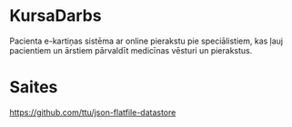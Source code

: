 ﻿# KursaDarbs
Pacienta e-kartiņas sistēma ar online pierakstu pie speciālistiem, kas ļauj pacientiem un ārstiem pārvaldīt medicīnas vēsturi un pierakstus.

# Saites

https://github.com/ttu/json-flatfile-datastore